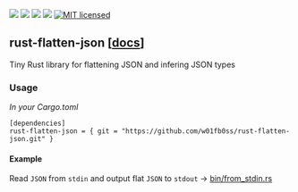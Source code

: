 [![](https://camo.githubusercontent.com/2fee3780a8605b6fc92a43dab8c7b759a274a6cf/68747470733a2f2f696d672e736869656c64732e696f2f62616467652f72757374632d737461626c652d627269676874677265656e2e737667)](https://www.rust-lang.org/downloads.html)
[![](https://travis-ci.org/durch/rust-flatten-json.svg?branch=master)](https://travis-ci.org/durch/rust-flatten-json)
[![](http://meritbadge.herokuapp.com/rust-flatten-json)](https://crates.io/crates/rust-flatten-json)
![](https://img.shields.io/crates/d/rust-flatten-json.svg)
[![MIT licensed](https://img.shields.io/badge/license-MIT-blue.svg)](https://github.com/durch/rust-flatten-json/blob/master/LICENSE.md)
## rust-flatten-json [[docs](https://durch.github.io/rust-flatten-json/)]

Tiny Rust library for flattening JSON and infering JSON types

### Usage

*In your Cargo.toml*

```
[dependencies]
rust-flatten-json = { git = "https://github.com/w01fb0ss/rust-flatten-json.git" }
```

#### Example

Read `JSON` from `stdin` and output flat `JSON` to `stdout` -> [bin/from_stdin.rs](https://github.com/durch/rust-flatten-json/blob/master/src/bin/from_stdin.rs)

